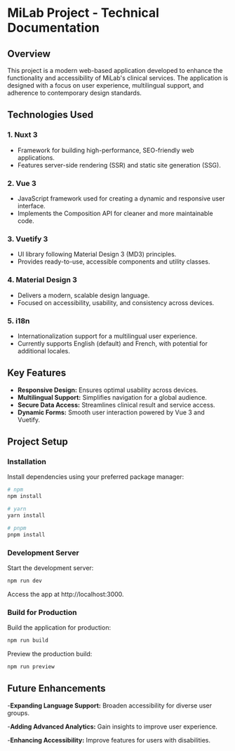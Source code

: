 # MiLab Project - Technical Documentation

## Overview

This project is a modern web-based application developed to enhance the functionality and accessibility of MiLab's clinical services. The application is designed with a focus on user experience, multilingual support, and adherence to contemporary design standards.

## Technologies Used

### 1. **Nuxt 3**
- Framework for building high-performance, SEO-friendly web applications.
- Features server-side rendering (SSR) and static site generation (SSG).

### 2. **Vue 3**
- JavaScript framework used for creating a dynamic and responsive user interface.
- Implements the Composition API for cleaner and more maintainable code.

### 3. **Vuetify 3**
- UI library following Material Design 3 (MD3) principles.
- Provides ready-to-use, accessible components and utility classes.

### 4. **Material Design 3**
- Delivers a modern, scalable design language.
- Focused on accessibility, usability, and consistency across devices.

### 5. **i18n**
- Internationalization support for a multilingual user experience.
- Currently supports English (default) and French, with potential for additional locales.

## Key Features

- **Responsive Design:** Ensures optimal usability across devices.
- **Multilingual Support:** Simplifies navigation for a global audience.
- **Secure Data Access:** Streamlines clinical result and service access.
- **Dynamic Forms:** Smooth user interaction powered by Vue 3 and Vuetify.

## Project Setup

### Installation
Install dependencies using your preferred package manager:
```bash
# npm
npm install

# yarn
yarn install

# pnpm
pnpm install
```

### Development Server
Start the development server:
```bash
npm run dev
```
Access the app at http://localhost:3000.

### Build for Production
Build the application for production:
```bash
npm run build
```
Preview the production build:
```bash
npm run preview
```

## Future Enhancements
-**Expanding Language Support:** Broaden accessibility for diverse user groups.

-**Adding Advanced Analytics:** Gain insights to improve user experience.

-**Enhancing Accessibility:** Improve features for users with disabilities.
